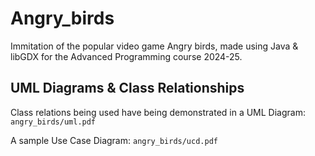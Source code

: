 # Angry_birds
Immitation of the popular video game Angry birds, made using Java &amp; libGDX for the Advanced Programming course 2024-25.

## UML Diagrams & Class Relationships
Class relations being used have being demonstrated in a UML Diagram:
   `angry_birds/uml.pdf`

A sample Use Case Diagram:
   `angry_birds/ucd.pdf`
